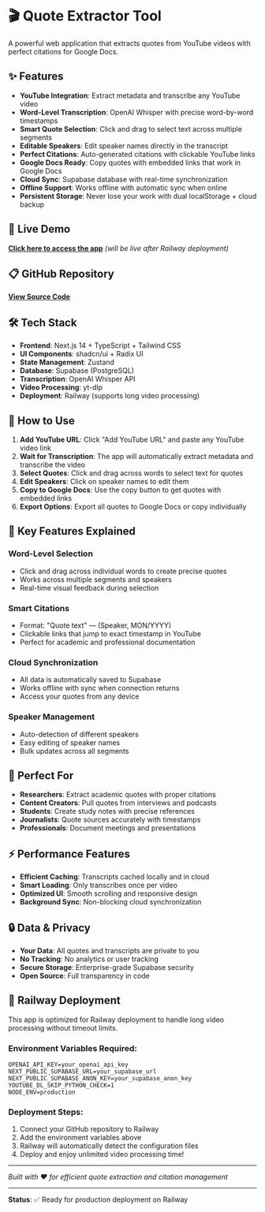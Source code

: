 # 🎬 Quote Extractor Tool

A powerful web application that extracts quotes from YouTube videos with perfect citations for Google Docs.

## ✨ Features

- **YouTube Integration**: Extract metadata and transcribe any YouTube video
- **Word-Level Transcription**: OpenAI Whisper with precise word-by-word timestamps
- **Smart Quote Selection**: Click and drag to select text across multiple segments
- **Editable Speakers**: Edit speaker names directly in the transcript
- **Perfect Citations**: Auto-generated citations with clickable YouTube links
- **Google Docs Ready**: Copy quotes with embedded links that work in Google Docs
- **Cloud Sync**: Supabase database with real-time synchronization
- **Offline Support**: Works offline with automatic sync when online
- **Persistent Storage**: Never lose your work with dual localStorage + cloud backup

## 🚀 Live Demo

**[Click here to access the app](https://quote-extractor-tool-production.up.railway.app)** *(will be live after Railway deployment)*

## 📋 GitHub Repository

**[View Source Code](https://github.com/DarwinQVO/quote-extractor-tool)**

## 🛠️ Tech Stack

- **Frontend**: Next.js 14 + TypeScript + Tailwind CSS
- **UI Components**: shadcn/ui + Radix UI
- **State Management**: Zustand
- **Database**: Supabase (PostgreSQL)
- **Transcription**: OpenAI Whisper API
- **Video Processing**: yt-dlp
- **Deployment**: Railway (supports long video processing)

## 📱 How to Use

1. **Add YouTube URL**: Click "Add YouTube URL" and paste any YouTube video link
2. **Wait for Transcription**: The app will automatically extract metadata and transcribe the video
3. **Select Quotes**: Click and drag across words to select text for quotes
4. **Edit Speakers**: Click on speaker names to edit them
5. **Copy to Google Docs**: Use the copy button to get quotes with embedded links
6. **Export Options**: Export all quotes to Google Docs or copy individually

## 🔧 Key Features Explained

### Word-Level Selection
- Click and drag across individual words to create precise quotes
- Works across multiple segments and speakers
- Real-time visual feedback during selection

### Smart Citations
- Format: "Quote text" — (Speaker, MON/YYYY)
- Clickable links that jump to exact timestamp in YouTube
- Perfect for academic and professional documentation

### Cloud Synchronization
- All data is automatically saved to Supabase
- Works offline with sync when connection returns
- Access your quotes from any device

### Speaker Management
- Auto-detection of different speakers
- Easy editing of speaker names
- Bulk updates across all segments

## 🎯 Perfect For

- **Researchers**: Extract academic quotes with proper citations
- **Content Creators**: Pull quotes from interviews and podcasts
- **Students**: Create study notes with precise references
- **Journalists**: Quote sources accurately with timestamps
- **Professionals**: Document meetings and presentations

## ⚡ Performance Features

- **Efficient Caching**: Transcripts cached locally and in cloud
- **Smart Loading**: Only transcribes once per video
- **Optimized UI**: Smooth scrolling and responsive design
- **Background Sync**: Non-blocking cloud synchronization

## 🔒 Data & Privacy

- **Your Data**: All quotes and transcripts are private to you
- **No Tracking**: No analytics or user tracking
- **Secure Storage**: Enterprise-grade Supabase security
- **Open Source**: Full transparency in code

## 🚀 Railway Deployment

This app is optimized for Railway deployment to handle long video processing without timeout limits.

### Environment Variables Required:
```
OPENAI_API_KEY=your_openai_api_key
NEXT_PUBLIC_SUPABASE_URL=your_supabase_url
NEXT_PUBLIC_SUPABASE_ANON_KEY=your_supabase_anon_key
YOUTUBE_DL_SKIP_PYTHON_CHECK=1
NODE_ENV=production
```

### Deployment Steps:
1. Connect your GitHub repository to Railway
2. Add the environment variables above
3. Railway will automatically detect the configuration files
4. Deploy and enjoy unlimited video processing time!

---

*Built with ❤️ for efficient quote extraction and citation management*

---

**Status**: ✅ Ready for production deployment on Railway